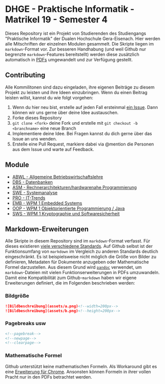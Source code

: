 # DHGE - Praktische Informatik - Matrikel 19 - Semester 4

Dieses Repository ist ein Projekt von Studierenden des Studiengangs "Praktische Informatik" der Dualen Hochschule Gera-Eisenach.
Hier werden alle Mitschriften der einzelnen Modulen gesammelt.
Die Skripte liegen im `markdown`-Format vor.
Zur besseren Handhabung (und weil Github nur begrenzte `markdown`-Features bereitstellt) werden diese zusätzlich automatisch in [PDFs](https://github.com/importPI19fromDHGE/dhge-pi19-sem4/releases) umgewandelt und zur Verfügung gestellt.

## Contributing

Alle Kommilitonen sind dazu eingeladen, ihre eigenen Beiträge zu diesem Projekt zu leisten und ihre Ideen einzubringen. Wenn du einen Beitrag leisten willst, kannst du wie folgt vorgehen:

1. Wenn du hier neu bist, erstelle auf jeden Fall ersteinmal [ein Issue](https://github.com/importPI19fromDHGE/dhge-pi19-sem4/issues/new). Dann können wir uns gerne über deine Idee austauschen.
2. Forke dieses Repository
3. `git clone <fork>` deine Fork und erstelle mit `git checkout -b <branchname>` eine neue Branch
4. Implementiere deine Idee. Bei Fragen kannst du dich gerne über das Issue an uns wenden.
5. Erstelle eine Pull Request, markiere dabei via @mention die Personen aus dem Issue und warte auf Feedback.

## Module

- [ABWL - Allgemeine Betriebswirtschaftslehre](./ABWL-LEDER)
- [DBS - Datenbanken](./DBS-DORENDORF)
- [ASM - Rechnerarchitekturen/hardwarenahe Programmierung](./ASM-GUENTHER)
- [SWE - Systemanalyse](./SWE-KASCHE)
- [PRO - IT-Trends](./PRO-KASCHE)
- [EMB - WPM 1 Embedded Systems](./EMB-GUENTHER)
- [OOP - WPM 1 Objektorientierte Programmierung / Java](./OOP-CASSELT)
- [SWS - WPM 1 Kryptographie und Softwaresicherheit](./SWS-KUSCHE)

## Markdown-Erweiterungen

Alle Skripte in diesem Repository sind im `markdown`-Format verfasst. Für dieses existieren [viele verschiedene Standards](https://de.wikipedia.org/wiki/Markdown#Weiterentwicklungen,_Variationen_und_Erg%C3%A4nzungen).
Auf Github selbst ist der Funktionsumfang von `markdown` im Vergleich zu anderen Standards deutlich eingeschränkt.
Es ist beispielsweise nicht möglich die Größe von Bilder zu definieren, Metadaten für Dokumente anzugeben oder Mathematische Formel darzustellen.
Aus diesem Grund wird [`pandoc`](https://pandoc.org/) verwendet, um `markdown`-Dateien mit vielen Funktionserweiterungen in PDFs umzuwandeln.
Damit eine Kompatibilität zum Github-`markdown` haben wir eigene Erweiterungen definiert, die im Folgenden beschrieben werden:

### Bildgröße

```md
![Bildbeschreibung](assets/a.png)<!--width=200px-->
![Bildbeschreibung](assets/b.png)<!--height=200px-->
```

### Pagebreaks usw

```md
<!--pagebreak-->
<!--newpage-->
<!--clearpage-->
```

### Mathematische Formel

Github unterstützt keine mathematischen Formeln.
Als Workaround gibt es eine [Erweiterung für Chrome](https://github.com/orsharir/github-mathjax).
Ansonsten können Formeln in ihrer vollen Pracht nur in den PDFs betrachtet werden.
